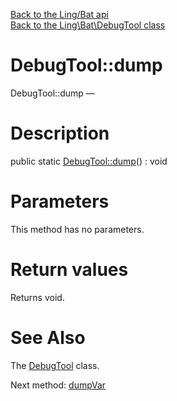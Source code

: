 [Back to the Ling/Bat api](https://github.com/lingtalfi/Bat/blob/master/doc/api/Ling/Bat.md)<br>
[Back to the Ling\Bat\DebugTool class](https://github.com/lingtalfi/Bat/blob/master/doc/api/Ling/Bat/DebugTool.md)


DebugTool::dump
================



DebugTool::dump — 




Description
================


public static [DebugTool::dump](https://github.com/lingtalfi/Bat/blob/master/doc/api/Ling/Bat/DebugTool/dump.md)() : void









Parameters
================

This method has no parameters.


Return values
================

Returns void.








See Also
================

The [DebugTool](https://github.com/lingtalfi/Bat/blob/master/doc/api/Ling/Bat/DebugTool.md) class.

Next method: [dumpVar](https://github.com/lingtalfi/Bat/blob/master/doc/api/Ling/Bat/DebugTool/dumpVar.md)<br>

